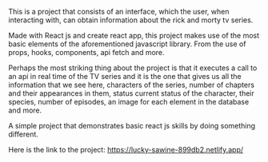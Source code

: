 This is a project that consists of an interface, which the user, when interacting with, can obtain information about the rick and morty tv series.

Made with React js and create react app, this project makes use of the most basic elements of the aforementioned javascript library. From the use of props, hooks, components, api fetch and more.

Perhaps the most striking thing about the project is that it executes a call to an api in real time of the TV series and it is the one that gives us all the information that we see here, characters of the series, number of chapters and their appearances in them, status current status of the character, their species, number of episodes, an image for each element in the database and more.

A simple project that demonstrates basic react js skills by doing something different.

Here is the link to the project: https://lucky-sawine-899db2.netlify.app/